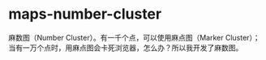maps-number-cluster
===================

麻数图（Number Cluster）。有一千个点，可以使用麻点图（Marker Cluster）；当有一万个点时，用麻点图会卡死浏览器，怎么办？所以我开发了麻数图。
